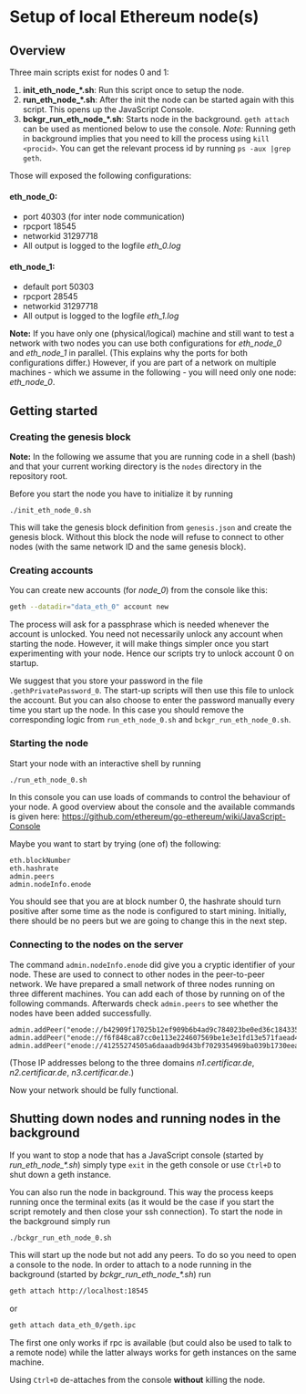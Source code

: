 # Setup of local Ethereum node(s)

## Overview

Three main scripts exist for nodes 0 and 1:

1. **init_eth_node_\*.sh**: Run this script once to setup the node.
2. **run_eth_node_\*.sh**: After the init the node can be started again with this script. This opens up the JavaScript Console.
3. **bckgr_run_eth_node_\*.sh**: Starts node in the background. `geth attach` can be used as mentioned below to use the console. _Note:_ Running geth in background implies that you need to kill the process using `kill <procid>`. You can get the relevant process id by running `ps -aux |grep geth`.

Those will exposed the following configurations:

#### eth_node_0:
- port 40303 (for inter node communication)
- rpcport 18545
- networkid 31297718
- All output is logged to the logfile *eth_0.log*

#### eth_node_1:
- default port 50303
- rpcport 28545
- networkid 31297718
- All output is logged to the logfile *eth_1.log*

**Note:** If you have only one (physical/logical) machine and still want to test a network with two nodes you can use both configurations for *eth_node_0* and *eth_node_1* in parallel. (This explains why the ports for both configurations differ.) However, if you are part of a network on multiple machines - which we assume in the following - you will need only one node: *eth_node_0*. 

## Getting started

### Creating the genesis block

**Note:** In the following we assume that you are running code in a shell (bash) and that your current working directory is the `nodes` directory in the repository root.

Before you start the node you have to initialize it by running
```
./init_eth_node_0.sh
```
This will take the genesis block definition from `genesis.json` and create the genesis block. Without this block the node will refuse to connect to other nodes (with the same network ID and the same genesis block).

### Creating accounts

You can create new accounts (for *node_0*) from the console like this:
```bash
geth --datadir="data_eth_0" account new
```
The process will ask for a passphrase which is needed whenever the account is unlocked. You need not necessarily unlock any account when starting the node. However, it will make things simpler once you start experimenting with your node. Hence our scripts try to unlock account 0 on startup.

We suggest that you store your password in the file `.gethPrivatePassword_0`. The start-up scripts will then use this file to unlock the account. But you can also choose to enter the password manually every time you start up the node. In this case you should remove the corresponding logic from `run_eth_node_0.sh` and `bckgr_run_eth_node_0.sh`.

### Starting the node

Start your node with an interactive shell by running
```bash
./run_eth_node_0.sh
```
In this console you can use loads of commands to control the behaviour of your node. A good overview about the console and the available commands is given here:
                                                                                     https://github.com/ethereum/go-ethereum/wiki/JavaScript-Console

Maybe you want to start by trying (one of) the following:
```
eth.blockNumber
eth.hashrate
admin.peers
admin.nodeInfo.enode
```

You should see that you are at block number 0, the hashrate should turn positive after some time as the node is configured to start mining. Initially, there should be no peers but we are going to change this in the next step.

### Connecting to the nodes on the server

The command `admin.nodeInfo.enode` did give you a cryptic identifier of your node. These are used to connect to other nodes in the peer-to-peer network. We have prepared a small network of three nodes running on three different machines. You can add each of those by running on of the following commands. Afterwards check `admin.peers` to see whether the nodes have been added successfully.

```
admin.addPeer("enode://b42909f17025b12ef909b6b4ad9c784023be0ed36c18433507ea0b68c52e83f1ec66b3016536099ce65ce13fa0afb0b30dcfe4cdef114dca8eb9171ca14e619c@78.47.252.169:40303")
admin.addPeer("enode://f6f848ca87cc0e113e224607569be1e3e1fd13e571faead417ee92509f25daeb7e2ff75fe1f29af099cb3520fd5e4a5c698b0477289bb189afd1a4c7285fad5c@78.47.252.168:40303")
admin.addPeer("enode://41255274505a6daaadb9d43bf7029354969ba039b1730eeac805bed5ca72732e5147d2f027d14a0e252ba5e9be6752ef3aaeeda2b44b750252e0ae82e0523615@136.243.110.29:40303")
```
(Those IP addresses belong to the three domains _n1.certificar.de_, _n2.certificar.de_, _n3.certificar.de_.)

Now your network should be fully functional.

## Shutting down nodes and running nodes in the background

If you want to stop a node that has a JavaScript console (started by *run_eth_node_\*.sh*) simply type `exit` in the geth console or use `Ctrl+D` to shut down a geth instance.

You can also run the node in background. This way the process keeps running once the terminal exits (as it would be the case if you start the script remotely and then close your ssh connection). To start the node in the background simply run
```bash
./bckgr_run_eth_node_0.sh
```

This will start up the node but not add any peers. To do so you need to open a console to the node. In order to attach to a node running in the background (started by *bckgr_run_eth_node_\*.sh*) run
```bash
geth attach http://localhost:18545
``` 
or 
```bash
geth attach data_eth_0/geth.ipc
```
The first one only works if rpc is available (but could also be used to talk to a remote node) while the latter always works for geth instances on the same machine.
 
Using `Ctrl+D` de-attaches from the console **without** killing the node.
